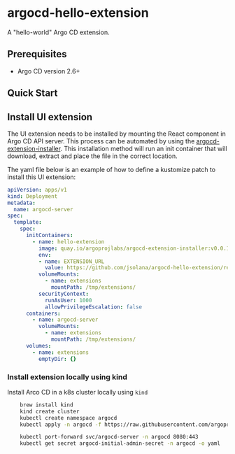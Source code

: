 # argocd-hello-extension

A "hello-world" Argo CD extension.

## Prerequisites

- Argo CD version 2.6+

## Quick Start

## Install UI extension

The UI extension needs to be installed by mounting the React component
in Argo CD API server. This process can be automated by using the
[argocd-extension-installer][1]. This installation method will run an
init container that will download, extract and place the file in the
correct location.

The yaml file below is an example of how to define a kustomize patch
to install this UI extension:

```yaml
apiVersion: apps/v1
kind: Deployment
metadata:
  name: argocd-server
spec:
  template:
    spec:
      initContainers:
        - name: hello-extension
          image: quay.io/argoprojlabs/argocd-extension-installer:v0.0.1
          env:
          - name: EXTENSION_URL
            value: https://github.com/jsolana/argocd-hello-extension/releases/download/v0.0.1/extension.tar
          volumeMounts:
            - name: extensions
              mountPath: /tmp/extensions/
          securityContext:
            runAsUser: 1000
            allowPrivilegeEscalation: false
      containers:
        - name: argocd-server
          volumeMounts:
            - name: extensions
              mountPath: /tmp/extensions/
      volumes:
        - name: extensions
          emptyDir: {}
```

### Install extension locally using kind

Install Arco CD in a k8s cluster locally using `kind`

```bash
    brew install kind
    kind create cluster
    kubectl create namespace argocd
    kubectl apply -n argocd -f https://raw.githubusercontent.com/argoproj/argo-cd/v2.10.0-rc1/manifests/install.yaml

    kubectl port-forward svc/argocd-server -n argocd 8080:443
    kubectl get secret argocd-initial-admin-secret -n argocd -o yaml

```

[1]: https://github.com/argoproj-labs/argocd-extension-installer
